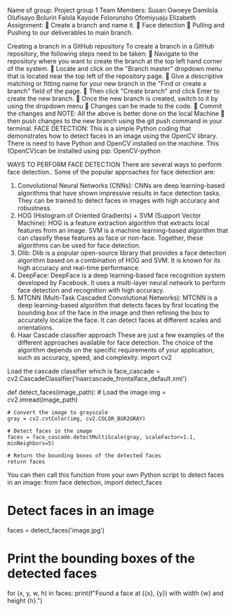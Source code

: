 Name of group:   Project group 1
Team Members:  Susan Owoeye
		  	 Damilola Olufisayo
		           Bolurin Falola
		          Kayode Folorunsho
		          Ofomiyuaju Elizabeth
Assignment: 
	Create a branch and name it.
	Face detection
	Pulling and Pushing to our deliverables to main branch.

Creating a branch in a GitHub repository
To create a branch in a GitHub repository, the following steps need to be taken:
	Navigate to the repository where you want to create the branch at the top left hand corner of the system.
	Locate and click on the "Branch master" dropdown menu that is located near the top left of the repository page.
	Give a descriptive matching or fitting name for your new branch in the "Find or create a branch" field of the page.
	Then click "Create branch" and click Enter to create the new branch.
	Once the new branch is created, switch to it by using the dropdown menu
	Changes can be made to the code.
	Commit the changes and 
NOTE: All the above is better done on the local Machine
	then push changes to the new branch using the git push command in your terminal.
FACE DETECTION: This is a simple Python coding that demonstrates how to detect faces in an image using the OpenCV library.
There is need to have Python and OpenCV installed on the machine. 
This (OpenCV)can be installed using pip: OpenCV-python

WAYS TO PERFORM FACE DETECTION
There are several ways to perform face detection.. Some of the popular approaches for face detection are:
1.	Convolutional Neural Networks (CNNs): CNNs are deep learning-based algorithms that have shown impressive results in face detection tasks. They can be trained to detect faces in images with high accuracy and robustness.
2.	HOG (Histogram of Oriented Gradients) + SVM (Support Vector Machine): HOG is a feature extraction algorithm that extracts local features from an image. SVM is a machine learning-based algorithm that can classify these features as face or non-face. Together, these algorithms can be used for face detection.
3.	Dlib: Dlib is a popular open-source library that provides a face detection algorithm based on a combination of HOG and SVM. It is known for its high accuracy and real-time performance.
4.	DeepFace: DeepFace is a deep learning-based face recognition system developed by Facebook. It uses a multi-layer neural network to perform face detection and recognition with high accuracy.
5.	MTCNN (Multi-Task Cascaded Convolutional Networks): MTCNN is a deep learning-based algorithm that detects faces by first locating the bounding box of the face in the image and then refining the box to accurately localize the face. It can detect faces at different scales and orientations.
6.	Haar Cascade classifier approach
These are just a few examples of the different approaches available for face detection. The choice of the algorithm depends on the specific requirements of your application, such as accuracy, speed, and complexity.
import cv2

Load the cascade classifier which is
face_cascade = cv2.CascadeClassifier('haarcascade_frontalface_default.xml')

def detect_faces(image_path):
    # Load the image
    img = cv2.imread(image_path)

    # Convert the image to grayscale
    gray = cv2.cvtColor(img, cv2.COLOR_BGR2GRAY)

    # Detect faces in the image
    faces = face_cascade.detectMultiScale(gray, scaleFactor=1.1, minNeighbors=5)

    # Return the bounding boxes of the detected faces
    return faces
You can then call this function from your own Python script to detect faces in an image:
from face detection, import detect_faces

# Detect faces in an image
faces = detect_faces('image.jpg')

# Print the bounding boxes of the detected faces
for (x, y, w, h) in faces:
    print(f"Found a face at ({x}, {y}) with width {w} and height {h}.")